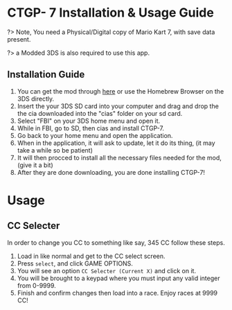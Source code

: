 
# CTGP- 7 Installation & Usage Guide

?> Note, You need a Physical/Digital copy of Mario Kart 7, with save data present.

?> a Modded 3DS is also required to use this app.

## Installation Guide

1. You can get the mod through [here](https://gamebanana.com/dl/967078) or use the Homebrew Browser on the 3DS directly.
2. Insert the your 3DS SD card into your computer and drag and drop the the cia downloaded into the "cias" folder on your sd card.
3. Select "FBI" on your 3DS home menu and open it.
4. While in FBI, go to SD, then cias and install CTGP-7.
5. Go back to your home menu and open the application.
6. When in the application, it will ask to update, let it do its thing, (it may take a while so be patient)
7. It will then procced to install all the necessary files needed for the mod, (give it a bit)
8. After they are done downloading, you are done installing CTGP-7!

# Usage

## CC Selecter

In order to change you CC to something like say, 345 CC follow these steps. 

1. Load in like normal and get to the CC select screen.
2. Press `select`, and click GAME OPTIONS.
3. You will see an option `CC Selecter (Current X)` and click on it.
4. You will be brought to a keypad where you must input any valid integer from 0-9999.
5. Finish and confirm changes then load into a race. Enjoy races at 9999 CC!

